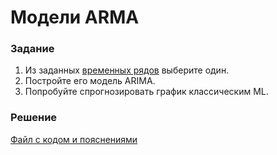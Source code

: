 # Модели ARMA

### Задание
1. Из заданных [временных рядов](/Projects/05_Time_series/Series) выберите один.
2. Постройте его модель ARIMA.
3. Попробуйте спрогнозировать график классическим ML.

### Решение
[Файл с кодом и пояснениями](/Projects/05_Time_series/03_ARMA_models/Solution.ipynb)
